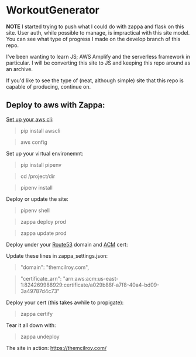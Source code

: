 # WorkoutGenerator

**NOTE** 
I started trying to push what I could do with zappa and flask on this site. User auth, while possible to manage, is impractical with this site model. You can see what type of progress I made on the develop branch of this repo.

I've been wanting to learn JS; AWS Amplify and the serverless framework in particular.
I will be converting this site to JS and keeping this repo around as an archive.

If you'd like to see the type of (neat, although simple) site that this repo is capable of producing, continue on.

## Deploy to aws with Zappa:

[Set up your aws cli](https://docs.aws.amazon.com/cli/latest/userguide/cli-chap-getting-started.html):
> pip install awscli

> aws config

Set up your virtual environemnt:
> pip install pipenv

> cd /project/dir

> pipenv install

Deploy or update the site:
> pipenv shell

> zappa deploy prod

> zappa update prod

Deploy under your [Route53](https://docs.aws.amazon.com/Route53/latest/DeveloperGuide/getting-started.html) domain and [ACM](https://docs.aws.amazon.com/acm/latest/userguide/gs-acm-request-public.html) cert:

Update these lines in zappa_settings.json:
> "domain": "themcilroy.com",

> "certificate_arn": "arn:aws:acm:us-east-1:824269988929:certificate/a029b88f-a7f8-40a4-bd09-3a49787d4c73"


Deploy your cert (this takes awhile to propigate):
> zappa certify

Tear it all down with:
> zappa undeploy

The site in action: https://themcilroy.com/